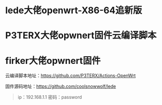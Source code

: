 # lede大佬openwrt-X86-64追新版
# P3TERX大佬opwnert固件云编译脚本
# firker大佬opwnert固件

云编译脚本地址：https://github.com/P3TERX/Actions-OpenWrt

固件源码地址：https://github.com/coolsnowwolf/lede




> ip：192.168.1.1 密码：password



